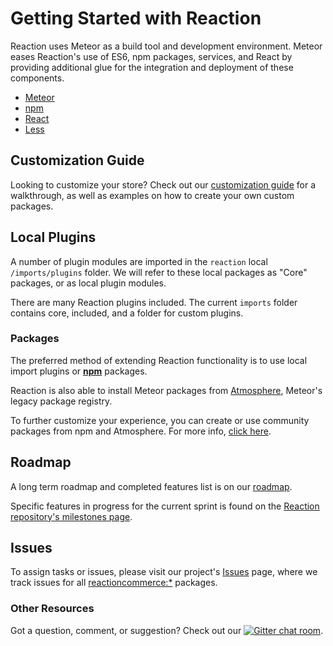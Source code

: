 # Getting Started with Reaction

Reaction uses Meteor as a build tool and development environment. Meteor eases Reaction's use of ES6, npm packages, services, and React by providing additional glue for the integration and deployment of these components.

- [Meteor](https://www.meteor.com/developers)
- [npm](https://www.npmjs.com/)
- [React](https://reactjs.org/)
- [Less](http://guide.meteor.com/build-tool.html#less)

## Customization Guide

Looking to customize your store? Check out our [customization guide](/developer/tutorial/introduction.md) for a walkthrough, as well as examples on how to create your own custom packages.

## Local Plugins

A number of plugin modules are imported in the `reaction` local `/imports/plugins` folder. We will refer to these local packages as "Core" packages, or as local plugin modules.

There are many Reaction plugins included. The current `imports` folder contains core, included, and a folder for custom plugins.

### Packages

The preferred method of extending Reaction functionality is to use local import plugins or [**npm**](https://www.npmjs.com/) packages.

Reaction is also able to install Meteor packages from [Atmosphere](https://atmospherejs.com/), Meteor's legacy package registry.

To further customize your experience, you can create or use community packages from npm and Atmosphere. For more info, [click here](https://guide.meteor.com/atmosphere-vs-npm.html).

## Roadmap

A long term roadmap and completed features list is on our [roadmap](https://reactioncommerce.com/roadmap).

Specific features in progress for the current sprint is found on the [Reaction repository's milestones page](https://github.com/reactioncommerce/reaction/milestones).

## Issues

To assign tasks or issues, please visit our project's [Issues](https://github.com/reactioncommerce/reaction/issues?state=open) page, where we track issues for all [reactioncommerce:\*](https://github.com/reactioncommerce/) packages.

### Other Resources

Got a question, comment, or suggestion? Check out our [![Gitter chat room](https://badges.gitter.im/JoinChat.svg)](https://gitter.im/reactioncommerce/reaction?utm_source=badge&utm_medium=badge&utm_campaign=pr-badge&utm_content=badge).
